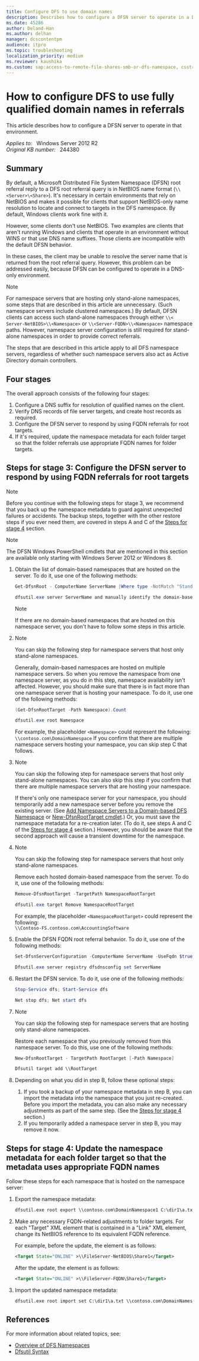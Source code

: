 ```yaml
---
title: Configure DFS to use domain names
description: Describes how to configure a DFSN server to operate in a DNS-only environment.
ms.date: 45286
author: Deland-Han
ms.author: delhan
manager: dcscontentpm
audience: itpro
ms.topic: troubleshooting
localization_priority: medium
ms.reviewer: kaushika
ms.custom: sap:access-to-remote-file-shares-smb-or-dfs-namespace, csstroubleshoot
---
```

# How to configure DFS to use fully qualified domain names in referrals

This article describes how to configure a DFSN server to operate in that environment.

_Applies to:_ &nbsp; Windows Server 2012 R2  
_Original KB number:_ &nbsp; 244380

## Summary

By default, a Microsoft Distributed File System Namespace (DFSN) root referral reply to a DFS root referral query is in NetBIOS name format (`\\<Server>\<Share>`). It's necessary in certain environments that rely on NetBIOS and makes it possible for clients that support NetBIOS-only name resolution to locate and connect to targets in the DFS namespace. By default, Windows clients work fine with it.

However, some clients don't use NetBIOS. Two examples are clients that aren't running Windows and clients that operate in an environment without WINS or that use DNS name suffixes. Those clients are incompatible with the default DFSN behavior.

In these cases, the client may be unable to resolve the server name that is returned from the root referral query. However, this problem can be addressed easily, because DFSN can be configured to operate in a DNS-only environment.

> [!NOTE]
> For namespace servers that are hosting only stand-alone namespaces, some steps that are described in this article are unnecessary. (Such namespace servers include clustered namespaces.) By default, DFSN clients can access such stand-alone namespaces through either `\\< Server-NetBIOS>\\<Namespace>` or `\\<Server-FQDN>\\<Namespace>` namespace paths. However, namespace server configuration is still required for stand-alone namespaces in order to provide correct referrals.

The steps that are described in this article apply to all DFS namespace servers, regardless of whether such namespace servers also act as Active Directory domain controllers.

## Four stages

The overall approach consists of the following four stages:

1. Configure a DNS suffix for resolution of qualified names on the client.
2. Verify DNS records of file server targets, and create host records as required.
3. Configure the DFSN server to respond by using FQDN referrals for root targets.
4. If it's required, update the namespace metadata for each folder target so that the folder referrals use appropriate FQDN names for folder targets.

## Steps for stage 3: Configure the DFSN server to respond by using FQDN referrals for root targets

> [!NOTE]
> Before you continue with the following steps for stage 3, we recommend that you back up the namespace metadata to guard against unexpected failures or accidents. The backup steps, together with the other restore steps if you ever need them, are covered in steps A and C of the [Steps for stage 4](#steps-for-stage-4-update-the-namespace-metadata-for-each-folder-target-so-that-the-metadata-uses-appropriate-fqdn-names) section.

> [!NOTE]
> The DFSN Windows PowerShell cmdlets that are mentioned in this section are available only starting with Windows Server 2012 or Windows 8.

1. Obtain the list of domain-based namespaces that are hosted on the server. To do it, use one of the following methods:

    ```powershell
    Get-DfsnRoot - ComputerName ServerName |Where type -NotMatch "Standalone"
    ```

    ```powershell
    dfsutil.exe server ServerName and manually identify the domain-based namespaces
    ```

    > [!NOTE]
    > If there are no domain-based namespaces that are hosted on this namespace server, you don't have to follow some steps in this article.

2. > [!NOTE]
   > You can skip the following step for namespace servers that host only stand-alone namespaces.

   Generally, domain-based namespaces are hosted on multiple namespace servers. So when you remove the namespace from one namespace server, as you do in this step, namespace availability isn't affected. However, you should make sure that there is in fact more than one namespace server that is hosting your namespace. To do it, use one of the following methods:

    ```powershell
    (Get-DfsnRootTarget -Path Namespace).Count
    ```

    ```powershell
    dfsutil.exe root Namespace
    ```

    For example, the placeholder `<Namespace>` could represent the following:  
        `\\contoso.com\DomainNamespace`
    If you confirm that there are multiple namespace servers hosting your namespace, you can skip step C that follows.

3. > [!NOTE]
   > You can skip the following step for namespace servers that host only stand-alone namespaces. You can also skip this step if you confirm that there are multiple namespace servers that are hosting your namespace.

    If there's only one namespace server for your namespace, you should temporarily add a new namespace server before you remove the existing server. (See [Add Namespace Servers to a Domain-based DFS Namespace](/previous-versions/windows/it-pro/windows-server-2008-R2-and-2008/cc732807(v=ws.11)) or [New-DfsnRootTarget cmdlet](/powershell/module/dfsn/new-dfsnroottarget?view=winserver2012-ps&preserve-view=true).) Or, you must save the namespace metadata for a re-creation later. (To do it, see steps A and C of the [Steps for stage 4](#steps-for-stage-4-update-the-namespace-metadata-for-each-folder-target-so-that-the-metadata-uses-appropriate-fqdn-names) section.) However, you should be aware that the second approach will cause a transient downtime for the namespace.

4. > [!NOTE]
   > You can skip the following step for namespace servers that host only stand-alone namespaces.

    Remove each hosted domain-based namespace from the server. To do it, use one of the following methods:

    ```powershell
    Remove-DfsnRootTarget -TargetPath NamespaceRootTarget
    ```

    ```powershell
    dfsutil.exe target Remove NamespaceRootTarget
    ```

    For example, the placeholder `<NamespaceRootTarget>` could represent the following:  
    `\\Contoso-FS.contoso.com\AccountingSoftware`

5. Enable the DFSN FQDN root referral behavior. To do it, use one of the following methods:

    ```powershell
    Set-DfsnServerConfiguration -ComputerName ServerName -UseFqdn $true
    ```

    ```powershell
    Dfsutil.exe server registry dfsdnsconfig set ServerName
    ```

6. Restart the DFSN service. To do it, use one of the following methods:

    ```powershell
    Stop-Service dfs; Start-Service dfs
    ```

    ```powershell
    Net stop dfs; Net start dfs
    ```

7. > [!NOTE]
   > You can skip the following step for namespace servers that are hosting only stand-alone namespaces.

    Restore each namespace that you previously removed from this namespace server. To do this, use one of the following methods:

    ```powershell
    New-DfsnRootTarget - TargetPath RootTarget [-Path Namespace]
    ```

    ```powershell
    Dfsutil target add \\RootTarget
    ```

8. Depending on what you did in step B, follow these optional steps:

    1. If you took a backup of your namespace metadata in step B, you can import the metadata into the namespace that you just re-created. Before you import the metadata, you can also make any necessary adjustments as part of the same step. (See the [Steps for stage 4](#steps-for-stage-4-update-the-namespace-metadata-for-each-folder-target-so-that-the-metadata-uses-appropriate-fqdn-names) section.)
    2. If you temporarily added a namespace server in step B, you may remove it now.

## Steps for stage 4: Update the namespace metadata for each folder target so that the metadata uses appropriate FQDN names

Follow these steps for each namespace that is hosted on the namespace server:

1. Export the namespace metadata:

    ```xml
    dfsutil.exe root export \\contoso.com\DomainNamespace1 C:\dir1\a.txt
    ```

2. Make any necessary FQDN-related adjustments to folder targets. For each "Target" XML element that is contained in a "Link" XML element, change its NetBIOS reference to its equivalent FQDN reference.

    For example, before the update, the element is as follows:

    ```xml
    <Target State="ONLINE" >\\FileServer-NetBIOS\Share1</Target>
    ```

    After the update, the element is as follows:

    ```xml
    <Target State="ONLINE" >\\FileServer-FQDN\Share1</Target>
    ```

3. Import the updated namespace metadata:

    ```xml
    dfsutil.exe root import set C:\dir1\a.txt \\contoso.com\DomainNamespace1
    ```

## References

For more information about related topics, see:

- [Overview of DFS Namespaces](/previous-versions/windows/it-pro/windows-server-2008-R2-and-2008/cc730736(v=ws.11))
- [Dfsutil Syntax](/previous-versions/windows/it-pro/windows-server-2003/cc736784(v=ws.10))
